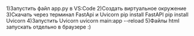 1)Запустить файл app.py в VS:Code 
2)Создать виртуальное окружение
3)Скачать через терминал FastApi и Uvicorn 
pip install FastAPI
pip install Uvicorn
4)Запустить Uvicorn
uvicorn main:app --reload
5)Файлы html запускать отдельно в браузере
:)
